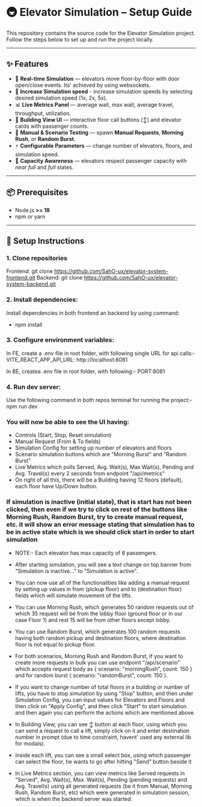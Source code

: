 # 🚇 Elevator Simulation – Setup Guide

This repository contains the source code for the Elevator Simulation project.  
Follow the steps below to set up and run the project locally.

---

## ✨ Features

- 🔄 **Real-time Simulation** — elevators move floor-by-floor with door open/close events. Its' achieved by using websockets.  
- 🚅 **Increase Simulation speed** - increase simulation speeds by selecting desired simulation speed (1x, 2x, 5x).
- 📊 **Live Metrics Panel** — average wait, max wait, average travel, throughput, utilization.  
- 🏢 **Building View UI** — interactive floor call buttons (↕️) and elevator cards with passenger counts.  
- 🎯 **Manual & Scenario Testing** — spawn **Manual Requests**, **Morning Rush**, or **Random Burst**.  
- ⚡ **Configurable Parameters** — change number of elevators, floors, and simulation speed.  
- 🚪 **Capacity Awareness** — elevators respect passenger capacity with *near full* and *full* states.  

---

## 📦 Prerequisites

- Node.js **>= 18**
- npm or yarn

---

## 🚀 Setup Instructions

### 1. Clone repositories
Frontend: git clone https://github.com/SahO-ux/elevator-system-frontend.git
Backend: git clone https://github.com/SahO-ux/elevator-system-backend.git

### 2. Install dependencies:
Install dependencies in both frontend an backend by using command:
- npm install

### 3. Configure environment variables:
In FE, create a .env file in root folder, with following single URL for api calls:-
VITE_REACT_APP_API_URL: http://localhost:8081

In BE, createa .env file in root folder, with following:-
PORT:8081

### 4. Run dev server:
Use the following command in both repos terminal for running the project:-
npm run dev

### You will now be able to see the UI having:
- Controls (Start, Stop, Reset simulation)
- Manual Request (From & To fields)
- Simulation Config for setting up number of elevators and floors
- Scenario simulation buttons which are "Morning Burst" and "Random Burst"
- Live Metrics which polls Served, Avg. Wait(s), Max Wait(s), Pending and Avg. Travel(s) every 2 seconds from endpoint "/api/metrics"
- On right of all this, there will be a Building having 12 floors (default), each floor have Up/Down button.

### If simulation is inactive (initial state), that is start has not been clicked, then even if we try to click on rest of the buttons like Morning Rush, Random Burst, try to create manual request, etc. it will show an error message stating that simulation has to be in active state which is we should click start in order to start simulation

- NOTE:- Each elevator has max capacity of 6 passengers.
- After starting simulation, you will see a text change on top banner from "Simulation is inactive..." to "Simulation is active".
- You can now use all of the functionalities like adding a manual request by setting up values in from (pickup floor) and to (destination floor) fields which will simulate movement of the lifts.
  
- You can use Morning Rush, which generates 50 random requests out of which 35 request will be from the lobby floor (ground floor or in our case Floor 1) and rest 15 will be from other floors except lobby.
- You can use Random Burst, which generates 100 random requests having both random pickup and destination floors, where destination floor is not equal to pickup floor.
- For both scenarios, Morning Rush and Random Burst, if you want to create more requests in bulk you can use endpoint "/api/scenario" which accepts request body as { scenario: "morningRush", count: 150 } and for random burst { scenario: "randomBurst", count: 150 }.
  
- If you want to change number of total floors in a building or number of lifts, you have to stop simulation by using "Stop" button, and then under Simulation Config, you can input values for Elevators and Floors and then click on "Apply Config", and then click "Start" to start simulation and then again you can perform the actions which are mentioned above.

- In Building View, you can see ↕️ button at each floor, using which you can send a request to call a lift, simply click on it and enter destination number in prompt (due to time constraint, havent' used any external lib for modals).
- Inside each lift, you can see a small select box, using which passenger can select the floor, he wants to go after hitting "Send" button beside it

- In Live Metrics section, you can view metrics like Served requests in "Served", Avg. Wait(s), Max. Wait(s), Pending (pending requests) and Avg. Travel(s) using all generated requests (be it from Manual, Morning Rush, Random Burst, etc) which were generated in simulation session, which is when the backend server was started.
